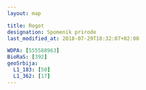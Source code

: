 ```yaml
---
layout: map

title: Rogot
designation: Spomenik prirode
last_modified_at: 2018-07-29T18:32:07+02:00

WDPA: [555588963]
BioRaS: [392]
geoSrbija:
  L1_183: [50]
  L1_362: [17]
---
```

